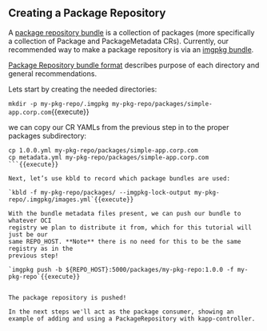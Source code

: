 ## Creating a Package Repository

A [package repository bundle](https://carvel.dev/kapp-controller/docs/latest/packaging/#package-repository-bundle-format)
is a collection of packages (more specifically a collection of Package and PackageMetadata CRs).
Currently, our recommended way to make a package repository is via an [imgpkg bundle](https://carvel.dev/imgpkg/docs/latest/resources/#bundle).

[Package Repository bundle format](https://carvel.dev/kapp-controller/docs/latest/packaging/#package-repository-bundle-format) describes purpose of each directory and general recommendations.

Lets start by creating the needed directories:

`mkdir -p my-pkg-repo/.imgpkg my-pkg-repo/packages/simple-app.corp.com`{{execute}}

we can copy our CR YAMLs from the previous step in to the proper packages
subdirectory:

```
cp 1.0.0.yml my-pkg-repo/packages/simple-app.corp.com
cp metadata.yml my-pkg-repo/packages/simple-app.corp.com
```{{execute}}

Next, let’s use kbld to record which package bundles are used:

`kbld -f my-pkg-repo/packages/ --imgpkg-lock-output my-pkg-repo/.imgpkg/images.yml`{{execute}}

With the bundle metadata files present, we can push our bundle to whatever OCI
registry we plan to distribute it from, which for this tutorial will just be our
same REPO_HOST. **Note** there is no need for this to be the same registry as in the
previous step!

`imgpkg push -b ${REPO_HOST}:5000/packages/my-pkg-repo:1.0.0 -f my-pkg-repo`{{execute}}


The package repository is pushed!

In the next steps we'll act as the package consumer, showing an example of adding and using a PackageRepository with kapp-controller.

